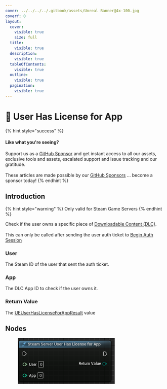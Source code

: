 ```yaml
---
cover: ../../../../.gitbook/assets/Unreal Banner@4x-100.jpg
coverY: 0
layout:
  cover:
    visible: true
    size: full
  title:
    visible: true
  description:
    visible: true
  tableOfContents:
    visible: true
  outline:
    visible: true
  pagination:
    visible: true
---
```


# 🔵 User Has License for App

{% hint style="success" %}
#### Like what you're seeing?

Support us as a [GitHub Sponsor](../../../../become-a-sponsor/) and get instant access to all our assets, exclusive tools and assets, escalated support and issue tracking and our gratitude.\
\
These articles are made possible by our [GitHub Sponsors](../../../../become-a-sponsor/) ... become a sponsor today!
{% endhint %}

## Introduction

{% hint style="warning" %}
Only valid for Steam Game Servers
{% endhint %}

Check if the user owns a specific piece of [Downloadable Content (DLC)](https://partner.steamgames.com/doc/store/application/dlc).\
\
This can only be called after sending the user auth ticket to [Begin Auth Session](begin-auth-session.md)

### User

The Steam ID of the user that sent the auth ticket.

### App

The DLC App ID to check if the user owns it.

### Return Value

The [UEUserHasLicenseForAppResult](../enumerators/ueuserhaslicenseforappresult.md) value

## Nodes

<figure><img src="../../../../.gitbook/assets/image (4) (1).png" alt=""><figcaption></figcaption></figure>

